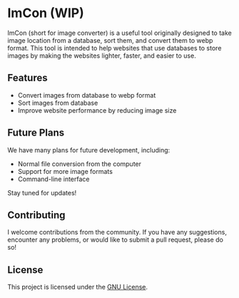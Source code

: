 # ImCon (WIP)

ImCon (short for image converter) is a useful tool originally designed to take image location from a database, sort them, and convert them to webp format. This tool is intended to help websites that use databases to store images by making the websites lighter, faster, and easier to use.

## Features

- Convert images from database to webp format
- Sort images from database
- Improve website performance by reducing image size

## Future Plans

We have many plans for future development, including:

- Normal file conversion from the computer
- Support for more image formats
- Command-line interface

Stay tuned for updates!

## Contributing

I welcome contributions from the community. If you have any suggestions, encounter any problems, or would like to submit a pull request, please do so!

## License

This project is licensed under the [GNU License](LICENSE).
